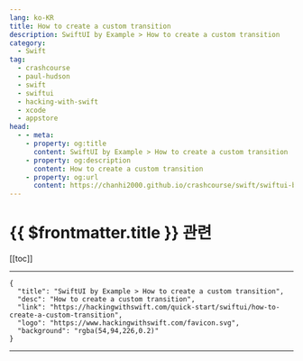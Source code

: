```yaml
---
lang: ko-KR
title: How to create a custom transition
description: SwiftUI by Example > How to create a custom transition
category:
  - Swift
tag: 
  - crashcourse
  - paul-hudson
  - swift
  - swiftui
  - hacking-with-swift
  - xcode
  - appstore
head:
  - - meta:
    - property: og:title
      content: SwiftUI by Example > How to create a custom transition
    - property: og:description
      content: How to create a custom transition
    - property: og:url
      content: https://chanhi2000.github.io/crashcourse/swift/swiftui-by-example/18-animation/how-to-create-a-custom-transition.html
---
```


# {{ $frontmatter.title }} 관련

[[toc]]

---

```component VPCard
{
  "title": "SwiftUI by Example > How to create a custom transition",
  "desc": "How to create a custom transition",
  "link": "https://hackingwithswift.com/quick-start/swiftui/how-to-create-a-custom-transition",
  "logo": "https://www.hackingwithswift.com/favicon.svg",
  "background": "rgba(54,94,226,0.2)"
}
```

---

<TagLinks />